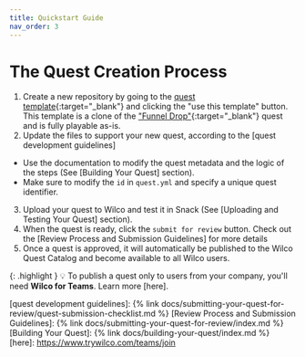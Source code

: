 ```yaml
---
title: Quickstart Guide
nav_order: 3
---
```


# The Quest Creation Process

1. Create a new repository by going to the [quest template](https://github.com/trywilco/quest-template){:target="_blank"} and clicking the "use this template" button. This template is a clone of the ["Funnel Drop"](https://app.wilco.gg/catalog/quest/mobile-responsiveness){:target="_blank"} quest and is fully playable as-is.
2. Update the files to support your new quest, according to the [quest development guidelines]
-  Use the documentation to modify the quest metadata and the logic of the steps (See [Building Your Quest] section).
- Make sure to modify the `id` in `quest.yml` and specify a unique quest identifier.
3. Upload your quest to Wilco and test it in Snack (See [Uploading and Testing Your Quest] section).
4. When the quest is ready, click the `submit for review` button. Check out the [Review Process and Submission Guidelines] for more details
5. Once a quest is approved, it will automatically be published to the Wilco Quest Catalog and become available to all Wilco users.


{: .highlight }
💡 To publish a quest only to users from your company, you'll need **Wilco for Teams**. Learn more [here].

[quest development guidelines]: {% link docs/submitting-your-quest-for-review/quest-submission-checklist.md %}
[Review Process and Submission Guidelines]: {% link docs/submitting-your-quest-for-review/index.md %}
[Building Your Quest]: {% link docs/building-your-quest/index.md %}
[here]: https://www.trywilco.com/teams/join
